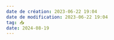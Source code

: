 ```yaml
---
date de création: 2023-06-22 19:04
date de modification: 2023-06-22 19:04
tag: 📥
date: 2024-08-19
---
```

